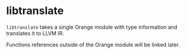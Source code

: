 # libtranslate

`libtranslate` takes a single Orange module with type information and translates it to LLVM IR.

Functions references outside of the Orange module will be linked later.
